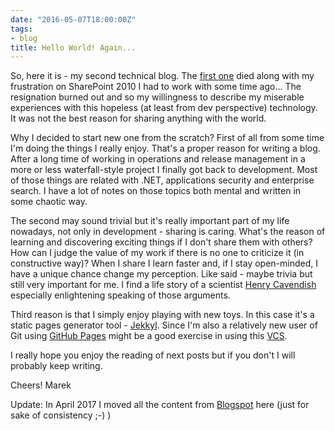 ```yaml
---
date: "2016-05-07T18:00:00Z"
tags:
- blog
title: Hello World! Again...
---
```

So, here it is - my second technical blog. The [first one](http://byteloom.blogspot.com/) died along with my frustration on SharePoint 2010 I had to work with some time ago... The resignation burned out and so my willingness to describe my miserable experiences with this hopeless (at least from dev perspective) technology. It was not the best reason for sharing anything with the world.

Why I decided to start new one from the scratch? First of all from some time I'm doing the things I really enjoy. That's a proper reason for writing a blog. After a long time of working in operations and release management in a more or less waterfall-style project I finally got back to development. Most of those things are related with .NET, applications security and enterprise search. I have a lot of notes on those topics both mental and written in some chaotic way.

The second may sound trivial but it's really important part of my life nowadays, not only in development - sharing is caring. What's the reason of learning and discovering exciting things if I don't share them with others? How can I judge the value of my work if there is no one to criticize it (in constructive way)? When I share I learn faster and, if I stay open-minded, I have a unique chance change my perception. Like said - maybe trivia but still very important for me. I find a life story of a scientist [Henry Cavendish](https://en.wikipedia.org/wiki/Henry_Cavendish) especially enlightening speaking of those arguments.

Third reason is that I simply enjoy playing with new toys. In this case it's a static pages generator tool - [Jekkyl](https://jekyllrb.com). Since I'm also a relatively new user of Git using [GitHub Pages](https://pages.github.com) might be a good exercise in using this [VCS](https://en.wikipedia.org/wiki/Version_control).

I really hope you enjoy the reading of next posts but if you don't I will probably keep writing.

Cheers!
Marek

Update: In April 2017 I moved all the content from [Blogspot](http://byteloom.blogspot.com) here (just for sake of consistency ;-) )
